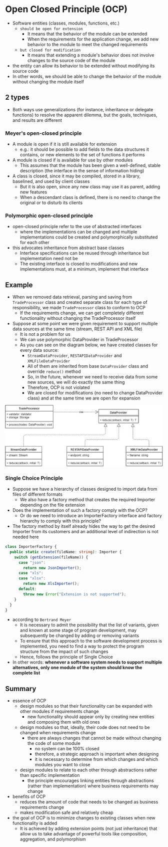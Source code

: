 # Open Closed Principle (OCP)

- Software entities (classes, modules, functions, etc.)
  - `should be open for extension`
    - It means that the behavior of the module can be extended
    - When the requirements for the application change, we add new behavior to the module to meet the changed requirements
  - `but closed for modification`
    - It means that extending a module's behavior does not involve changes to the source code of the module
- the entity can allow its behavior to be extended without modifying its source code
- In other words, we should be able to change the behavior of the module without changing the module itself

## 2 types

- Both ways use generalizations (for instance, inheritance or delegate functions) to resolve the apparent dilemma, but the goals, techniques, and results are different

### Meyer's open-closed principle

- A module is open if it is still available for extension
  - e.g.: it should be possible to add fields to the data structures it contains, or new elements to the set of functions it performs
- A module is closed if is available for use by other modules
  - This assumes that the module has been given a well-defined, stable description (the interface in the sense of information hiding)
- A class is closed, since it may be compiled, stored in a library, baselined, and used by client classes
  - But it is also open, since any new class may use it as parent, adding new features
  - When a descendant class is defined, there is no need to change the original or to disturb its clients

### Polymorphic open-closed principle

- open-closed principle refer to the use of abstracted interfaces
  - where the implementations can be changed and multiple implementations could be created and polymorphically substituted for each other
- this advocates inheritance from abstract base classes
  - Interface specifications can be reused through inheritance but implementation need not be
  - The existing interface is closed to modifications and new implementations must, at a minimum, implement that interface

## Example

- When we removed data retrieval, parsing and saving from `TradeProcessor` class and created separate class for each type of responsibility, we made `TradeProcessor` class to conform to OCP
  - If the requirements change, we can get completely different functionality without changing the TradeProcessor itself
- Suppose at some point we were given requirement to support multiple data sources at the same time (stream, REST API and XML file)
  - It is not a problem for us
  - We can use polymorphic DataProvider in TradeProcessor
  - As you can see on the diagram below, we have created classes for every data source:
    - `StreamDataProvider`, `RESTAPIDataProvider` and `XMLFileDataProvider`
    - All of them are inherited from base `DataProvider` class and override `reduce()` method
    - So, in the future, whenever we need to receive data from some new sources, we will do exactly the same thing
    - Therefore, OCP is not violated
    - We are closed for modifications (no need to change DataProvider class) and at the same time we are open for expansion

![OCP](../../images/ocp.jpg)

### Single Choice Principle

- Suppose we have a hierarchy of classes designed to import data from files of different formats
  - We also have a factory method that creates the required Importer depending on the file extension
- Does the implementation of such a factory comply with the OCP?
  - Or do we need to introduce an ImporterFactory interface and factory hierarchy to comply with this principle?
- The factory method by itself already hides the way to get the desired Importer from its customers and an additional level of indirection is not needed here

```ts
class ImporterFactory {
  public static create(fileName: string): Importer {
    switch (getExtension(fileName)) {
      case "json":
        return new JsonImporter();
      case "xls":
      case "xlsx":
        return new XlsImporter();
      default:
        throw new Error("Extension is not supported");
    }
  }
}
```

- according to `Bertrand Meyer`
  - It is necessary to admit the possibility that the list of variants, given and known at some stage of program development, may subsequently be changed by adding or removing variants
  - To ensure that this approach to the software development process is implemented, you need to find a way to protect the program structure from the impact of such changes
  - Hence, follows the principle of Single Choice
- In other words: **whenever a software system needs to support multiple alternatives, only one module of the system should know the complete list**

## Summary

- essence of OCP
  - design modules so that their functionality can be expanded with other modules if requirements change
    - new functionality should appear only by creating new entities and composing them with old ones
  - design modules so that, ideally, their code does not need to be changed when requirements change
    - there are always changes that cannot be made without changing the code of some module
      - no system can be 100% closed
      - therefore, a strategic approach is important when designing
      - it is necessary to determine from which changes and which modules you want to close
  - design modules to relate to each other through abstractions rather than specific implementation
    - the principle encourages linking entities through abstractions (rather than implementation) where business requirements may change
- benefits of OCP
  - reduces the amount of code that needs to be changed as business requirements change
  - makes modification safe and relatively cheap
- the goal of OCP is to minimize changes to existing classes when new functionality is added
  - It is achieved by adding extension points (not just inheritance) that allow us to take advantage of powerful tools like composition, aggregation, and polymorphism
